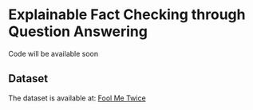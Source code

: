 # Explainable Fact Checking through Question Answering
Code will be available soon

## Dataset
The dataset is available at: [Fool Me Twice](https://github.com/google-research/fool-me-twice)
